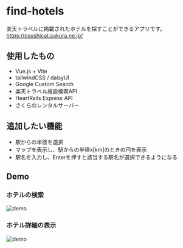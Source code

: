 # find-hotels
楽天トラベルに掲載されたホテルを探すことができるアプリです。<br>
https://osushicat.sakura.ne.jp/

## 使用したもの
- Vue.js + Vite
- tailwindCSS / daisyUI
- Google Custom Search
- 楽天トラベル施設検索API
- HeartRails Express API
- さくらのレンタルサーバー

## 追加したい機能
- 駅からの半径を選択
- マップを表示し、駅からの半径x[km]のときの円を表示
- 駅名を入力し、Enterを押すと該当する駅名が選択できるようになる

## Demo
### ホテルの検索
![demo](https://private-user-images.githubusercontent.com/101512834/343639899-2f4003fd-a0c3-4502-a454-bef0771fa79d.gif?jwt=eyJhbGciOiJIUzI1NiIsInR5cCI6IkpXVCJ9.eyJpc3MiOiJnaXRodWIuY29tIiwiYXVkIjoicmF3LmdpdGh1YnVzZXJjb250ZW50LmNvbSIsImtleSI6ImtleTUiLCJleHAiOjE3MTk0NjU5MDcsIm5iZiI6MTcxOTQ2NTYwNywicGF0aCI6Ii8xMDE1MTI4MzQvMzQzNjM5ODk5LTJmNDAwM2ZkLWEwYzMtNDUwMi1hNDU0LWJlZjA3NzFmYTc5ZC5naWY_WC1BbXotQWxnb3JpdGhtPUFXUzQtSE1BQy1TSEEyNTYmWC1BbXotQ3JlZGVudGlhbD1BS0lBVkNPRFlMU0E1M1BRSzRaQSUyRjIwMjQwNjI3JTJGdXMtZWFzdC0xJTJGczMlMkZhd3M0X3JlcXVlc3QmWC1BbXotRGF0ZT0yMDI0MDYyN1QwNTIwMDdaJlgtQW16LUV4cGlyZXM9MzAwJlgtQW16LVNpZ25hdHVyZT1mZGFlYTEwODkyMGNlOWZlZDBkNmY1Mjc2MWI4YzhiZTA1OGU0N2QyY2MwOTUxN2ZlNDk2ZWJmMTBlNzg1ZjhhJlgtQW16LVNpZ25lZEhlYWRlcnM9aG9zdCZhY3Rvcl9pZD0wJmtleV9pZD0wJnJlcG9faWQ9MCJ9.VISy44anDHnlrXcO04hHeBPM1Q72MG7TTscWpPFmjkM)

### ホテル詳細の表示
![demo](https://private-user-images.githubusercontent.com/101512834/343639912-cc43cb84-244f-42bd-b87d-c5daf074453a.gif?jwt=eyJhbGciOiJIUzI1NiIsInR5cCI6IkpXVCJ9.eyJpc3MiOiJnaXRodWIuY29tIiwiYXVkIjoicmF3LmdpdGh1YnVzZXJjb250ZW50LmNvbSIsImtleSI6ImtleTUiLCJleHAiOjE3MTk0NjU5MDcsIm5iZiI6MTcxOTQ2NTYwNywicGF0aCI6Ii8xMDE1MTI4MzQvMzQzNjM5OTEyLWNjNDNjYjg0LTI0NGYtNDJiZC1iODdkLWM1ZGFmMDc0NDUzYS5naWY_WC1BbXotQWxnb3JpdGhtPUFXUzQtSE1BQy1TSEEyNTYmWC1BbXotQ3JlZGVudGlhbD1BS0lBVkNPRFlMU0E1M1BRSzRaQSUyRjIwMjQwNjI3JTJGdXMtZWFzdC0xJTJGczMlMkZhd3M0X3JlcXVlc3QmWC1BbXotRGF0ZT0yMDI0MDYyN1QwNTIwMDdaJlgtQW16LUV4cGlyZXM9MzAwJlgtQW16LVNpZ25hdHVyZT02NTJiY2ExNWUwMWU3ODkxZjIyYTI3YjZmNjJlZWViODE1N2ZhMjU2ZGZkNWNiZGU5ZTk3MjkzZDM3YzdlOTVjJlgtQW16LVNpZ25lZEhlYWRlcnM9aG9zdCZhY3Rvcl9pZD0wJmtleV9pZD0wJnJlcG9faWQ9MCJ9.oMGsqpUqjm7DWMm3fvkdbV6c_wawmuySt3CGpiOMQBk)
